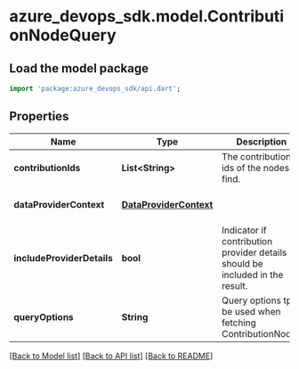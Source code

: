 # azure_devops_sdk.model.ContributionNodeQuery

## Load the model package
```dart
import 'package:azure_devops_sdk/api.dart';
```

## Properties
Name | Type | Description | Notes
------------ | ------------- | ------------- | -------------
**contributionIds** | **List&lt;String&gt;** | The contribution ids of the nodes to find. | [optional] [default to []]
**dataProviderContext** | [**DataProviderContext**](DataProviderContext.md) |  | [optional] [default to null]
**includeProviderDetails** | **bool** | Indicator if contribution provider details should be included in the result. | [optional] [default to null]
**queryOptions** | **String** | Query options tpo be used when fetching ContributionNodes | [optional] [default to null]

[[Back to Model list]](../README.md#documentation-for-models) [[Back to API list]](../README.md#documentation-for-api-endpoints) [[Back to README]](../README.md)


